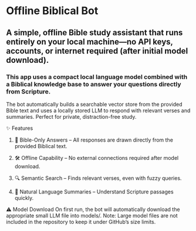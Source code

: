 # Offline Biblical Bot
## A simple, offline Bible study assistant that runs entirely on your local machine—no API keys, accounts, or internet required (after initial model download).
### This app uses a compact local language model combined with a Biblical knowledge base to answer your questions directly from Scripture.

The bot automatically builds a searchable vector store from the provided Bible text and uses a locally stored LLM to respond with relevant verses and summaries. Perfect for private, distraction-free study.


✨ Features
1. 📖 Bible-Only Answers – All responses are drawn directly from the provided Biblical text.

2. 🛠 Offline Capability – No external connections required after model download.

3. 🔍 Semantic Search – Finds relevant verses, even with fuzzy queries.

4. 💬 Natural Language Summaries – Understand Scripture passages quickly.


⚠️ Model Download
On first run, the bot will automatically download the appropriate small LLM file into models/.
Note: Large model files are not included in the repository to keep it under GitHub’s size limits.
